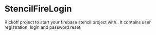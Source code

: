 # StencilFireLogin
Kickoff project to start your firebase stencil project with.. It contains user registration, login and password reset.
